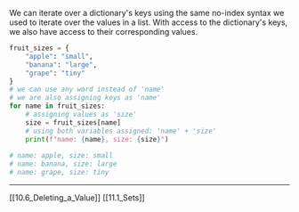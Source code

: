 We can iterate over a dictionary's keys using the same no-index syntax we used to iterate
over the values in a list.
With access to the dictionary's keys, we also have access to their corresponding values.

``` python
fruit_sizes = {
    "apple": "small",
    "banana": "large",
    "grape": "tiny"
}
# we can use any word instead of 'name'
# we are also assigning keys as 'name'
for name in fruit_sizes:
	# assigning values as 'size'
    size = fruit_sizes[name]
    # using both variables assigned: 'name' + 'size'
    print(f"name: {name}, size: {size}")
    
# name: apple, size: small
# name: banana, size: large
# name: grape, size: tiny
```

---
[[10.6_Deleting_a_Value]]
[[11.1_Sets]]
